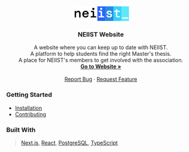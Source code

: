 <br />
<p align="center">
  <a href="https://neiist.tecnico.ulisboa.pt/">
    <img src="./public/neiist_logo.svg" alt="Logo" width="150">
  </a>

  <h3 align="center">NEIIST Website</h3>

  <p align="center">
    A website where you can keep up to date with NEIIST.<br>
    A platform to help students find the right Master's thesis.<br>
    A place for NEIIST's members to get involved with the association. 
    <br />
    <a href="https://neiist.tecnico.ulisboa.pt"><strong>Go to Website »</strong></a>
    <br />
    <br />
    <a href="https://github.com/neiist-dev/neiist-website/issues">Report Bug</a>
    ·
    <a href="https://github.com/neiist-dev/neiist-website/issues">Request Feature</a>
  </p>
</p>

### Getting Started

* [Installation](./installation.md)
* [Contributing](./contributing.md)

### Built With
> [Next.js](https://nextjs.org/), [React](https://react.dev/), [PostgreSQL](https://www.postgresql.org/), [TypeScript](https://www.typescriptlang.org/)
